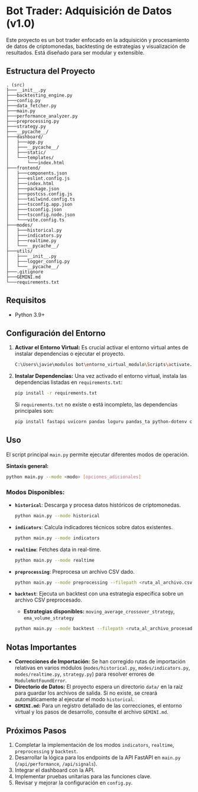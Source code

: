 # Bot Trader: Adquisición de Datos (v1.0)

Este proyecto es un bot trader enfocado en la adquisición y procesamiento de datos de criptomonedas, backtesting de estrategias y visualización de resultados. Está diseñado para ser modular y extensible.

## Estructura del Proyecto

```
. (src)
├───__init__.py
├───backtesting_engine.py
├───config.py
├───data_fetcher.py
├───main.py
├───performance_analyzer.py
├───preprocessing.py
├───strategy.py
├───__pycache__/
├───dashboard/
│   ├───app.py
│   ├───__pycache__/
│   ├───static/
│   └───templates/
│       └───index.html
├───frontend/
│   ├───components.json
│   ├───eslint.config.js
│   ├───index.html
│   ├───package.json
│   ├───postcss.config.js
│   ├───tailwind.config.ts
│   ├───tsconfig.app.json
│   ├───tsconfig.json
│   ├───tsconfig.node.json
│   └───vite.config.ts
├───modes/
│   ├───historical.py
│   ├───indicators.py
│   ├───realtime.py
│   └───__pycache__/
├───utils/
│   ├───__init__.py
│   ├───logger_config.py
│   └───__pycache__/
├───.gitignore
├───GEMINI.md
└───requirements.txt
```

## Requisitos

*   Python 3.9+

## Configuración del Entorno

1.  **Activar el Entorno Virtual:**
    Es crucial activar el entorno virtual antes de instalar dependencias o ejecutar el proyecto.
    ```bash
    C:\Users\javie\modulos bot\entorno_virtual_modulo\Scripts\activate.bat
    ```

2.  **Instalar Dependencias:**
    Una vez activado el entorno virtual, instala las dependencias listadas en `requirements.txt`:
    ```bash
    pip install -r requirements.txt
    ```
    Si `requirements.txt` no existe o está incompleto, las dependencias principales son:
    ```bash
    pip install fastapi uvicorn pandas loguru pandas_ta python-dotenv ccxt scikit-learn
    ```

## Uso

El script principal `main.py` permite ejecutar diferentes modos de operación.

**Sintaxis general:**

```bash
python main.py --mode <modo> [opciones_adicionales]
```

### Modos Disponibles:

*   **`historical`**: Descarga y procesa datos históricos de criptomonedas.
    ```bash
    python main.py --mode historical
    ```

*   **`indicators`**: Calcula indicadores técnicos sobre datos existentes.
    ```bash
    python main.py --mode indicators
    ```

*   **`realtime`**: Fetches data in real-time.
    ```bash
    python main.py --mode realtime
    ```

*   **`preprocessing`**: Preprocesa un archivo CSV dado.
    ```bash
    python main.py --mode preprocessing --filepath <ruta_al_archivo.csv>
    ```

*   **`backtest`**: Ejecuta un backtest con una estrategia específica sobre un archivo CSV preprocesado.
    *   **Estrategias disponibles:** `moving_average_crossover_strategy`, `ema_volume_strategy`
    ```bash
    python main.py --mode backtest --filepath <ruta_al_archivo_procesado.csv> --strategy moving_average_crossover_strategy
    ```

## Notas Importantes

*   **Correcciones de Importación:** Se han corregido rutas de importación relativas en varios módulos (`modes/historical.py`, `modes/indicators.py`, `modes/realtime.py`, `strategy.py`) para resolver errores de `ModuleNotFoundError`.
*   **Directorio de Datos:** El proyecto espera un directorio `data/` en la raíz para guardar los archivos de salida. Si no existe, se creará automáticamente al ejecutar el modo `historical`.
*   **`GEMINI.md`:** Para un registro detallado de las correcciones, el entorno virtual y los pasos de desarrollo, consulte el archivo `GEMINI.md`.

## Próximos Pasos

1.  Completar la implementación de los modos `indicators`, `realtime`, `preprocessing` y `backtest`.
2.  Desarrollar la lógica para los endpoints de la API FastAPI en `main.py` (`/api/performance`, `/api/signals`).
3.  Integrar el dashboard con la API.
4.  Implementar pruebas unitarias para las funciones clave.
5.  Revisar y mejorar la configuración en `config.py`.
